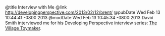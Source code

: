 @title Interview with Me
@link http://developingperspective.com/2013/02/12/brent/
@pubDate Wed Feb 13 10:44:41 -0800 2013
@modDate Wed Feb 13 10:45:34 -0800 2013
David Smith interviewed me for his Developing Perspective interview series: <a href="http://developingperspective.com/2013/02/12/brent/">The Village Toymaker</a>.

